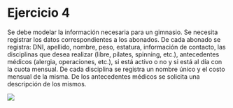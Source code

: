# Ejercicio 4

Se debe modelar la información necesaria para un gimnasio. Se necesita registrar los
datos correspondientes a los abonados. De cada abonado se registra: DNI, apellido, nombre,
peso, estatura, información de contacto, las disciplinas que desea realizar (libre, pilates,
spinning, etc.), antecedentes médicos (alergia, operaciones, etc.), si está activo o no y si está
al día con la cuota mensual. De cada disciplina se registra un nombre único y el costo mensual
de la misma. De los antecedentes médicos se solicita una descripción de los mismos.

![](https://i.imgur.com/q8JSiyz.png)
